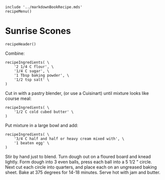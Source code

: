 ~~~ markdown-script
include '../markdownBookRecipe.mds'
recipeMenu()
~~~

# Sunrise Scones

~~~ markdown-script
recipeHeader()
~~~

Combine:

~~~ markdown-script
recipeIngredients( \
    '2 1/4 C flour', \
    '1/4 C sugar', \
    '1 Tbsp baking powder', \
    '1/2 tsp salt' \
)
~~~

Cut in with a pastry blender, (or use a Cuisinart) until mixture looks like course meal:

~~~ markdown-script
recipeIngredients( \
    '1/2 C cold cubed butter' \
)
~~~

Put mixture in a large bowl and add:

~~~ markdown-script
recipeIngredients( \
    '3/4 C half and half or heavy cream mixed with', \
    '1 beaten egg' \
)
~~~

Stir by hand just to blend. Turn dough out on a floured board and knead lightly. Form dough into 3
even balls, press each ball into a 5 1/2 " circle. Next cut each circle into quarters, and place
each on an ungreased baking sheet. Bake at 375 degrees for 14-18 minutes. Serve hot with jam and
butter.
